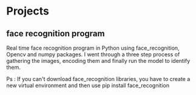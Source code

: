 # Projects
## face recognition program
Real time face recognition program in Python using face_recognition, Opencv and numpy packages. I went through a three step process of gathering the images, encoding them and finally run the model to identify them.

Ps : If you can't download face_recognition libraries, you have to create a new virtual environment and then use pip install face_recognition
